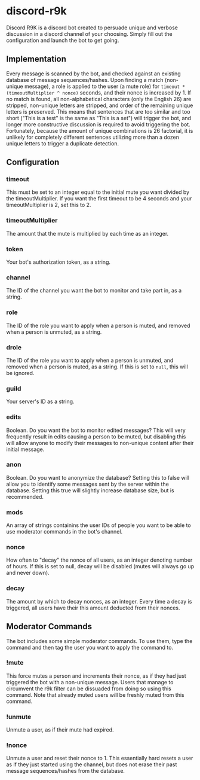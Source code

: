 # discord-r9k

Discord R9K is a discord bot created to persuade unique and verbose discussion in a discord channel of your choosing. Simply fill out the configuration and launch the bot to get going. 

## Implementation
Every message is scanned by the bot, and checked against an existing database of message sequences/hashes. Upon finding a match (non-unique message), a role is applied to the user (a mute role) for `timeout * (timeoutMultiplier ^ nonce)` seconds, and their nonce is increased by 1. If no match is found, all non-alphabetical characters (only the English 26) are stripped, non-unique letters are stripped, and order of the remaining unique letters is preserved. This means that sentences that are too similar and too short ("This is a test" is the same as "This is a set") will trigger the bot, and longer more constructive discussion is required to avoid triggering the bot. Fortunately, because the amount of unique combinations is 26 factorial, it is unlikely for completely different sentences utilizing more than a dozen unique letters to trigger a duplicate detection.

## Configuration

### timeout
This must be set to an integer equal to the initial mute you want divided by the timeoutMultiplier. If you want the first timeout to be 4 seconds and your timeoutMultiplier is 2, set this to 2.
### timeoutMultiplier
The amount that the mute is multiplied by each time as an integer. 
### token
Your bot's authorization token, as a string.
### channel
The ID of the channel you want the bot to monitor and take part in, as a string.
### role
The ID of the role you want to apply when a person is muted, and removed when a person is unmuted, as a string.
### drole
The ID of the role you want to apply when a person is unmuted, and removed when a person is muted, as a string. If this is set to `null`, this will be ignored.
### guild
Your server's ID as a string.
### edits
Boolean. Do you want the bot to monitor edited messages? This will very frequently result in edits causing a person to be muted, but disabling this will allow anyone to modify their messages to non-unique content after their initial message.
### anon
Boolean. Do you want to anonymize the database? Setting this to false will allow you to identify some messages sent by the server within the database. Setting this true will slightly increase database size, but is recommended.
### mods
An array of strings containins the user IDs of people you want to be able to use moderator commands in the bot's channel.
### nonce
How often to "decay" the nonce of all users, as an integer denoting number of hours. If this is set to null, decay will be disabled (mutes will always go up and never down).
### decay
The amount by which to decay nonces, as an integer. Every time a decay is triggered, all users have their this amount deducted from their nonces. 

## Moderator Commands
The bot includes some simple moderator commands. To use them, type the command and then tag the user you want to apply the command to.

### !mute
This force mutes a person and increments their nonce, as if they had just triggered the bot with a non-unique message. Users that manage to circumvent the r9k filter can be dissuaded from doing so using this command. Note that already muted users will be freshly muted from this command.
### !unmute
Unmute a user, as if their mute had expired.
### !nonce
Unmute a user and reset their nonce to 1. This essentially hard resets a user as if they just started using the channel, but does not erase their past message sequences/hashes from the database.
